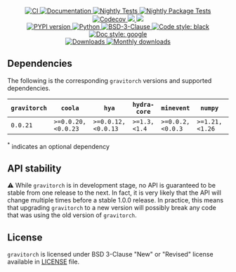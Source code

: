 <p align="center">
    <a href="https://github.com/durandtibo/gravitorch/actions">
        <img alt="CI" src="https://github.com/durandtibo/gravitorch/workflows/CI/badge.svg">
    </a>
    <a href="https://durandtibo.github.io/gravitorch/">
        <img alt="Documentation" src="https://github.com/durandtibo/gravitorch/workflows/Documentation/badge.svg">
    </a>
    <a href="https://github.com/durandtibo/gravitorch/actions">
        <img alt="Nightly Tests" src="https://github.com/durandtibo/gravitorch/workflows/Nightly%20Tests/badge.svg">
    </a>
    <a href="https://github.com/durandtibo/gravitorch/actions">
        <img alt="Nightly Package Tests" src="https://github.com/durandtibo/gravitorch/workflows/Nightly%20Package%20Tests/badge.svg">
    </a>
    <br/>
    <a href="https://codecov.io/gh/durandtibo/gravitorch">
        <img alt="Codecov" src="https://codecov.io/gh/durandtibo/gravitorch/branch/main/graph/badge.svg">
    </a>
    <a href="https://codeclimate.com/github/durandtibo/gravitorch/maintainability">
        <img src="https://api.codeclimate.com/v1/badges/cbedbd2a20bf2a21cf22/maintainability" />
    </a>
    <a href="https://codeclimate.com/github/durandtibo/gravitorch/test_coverage">
        <img src="https://api.codeclimate.com/v1/badges/cbedbd2a20bf2a21cf22/test_coverage" />
    </a>
    <br/>
    <a href="https://pypi.org/project/gravitorch/">
        <img alt="PYPI version" src="https://img.shields.io/pypi/v/gravitorch">
    </a>
    <a href="https://pypi.org/project/gravitorch/">
        <img alt="Python" src="https://img.shields.io/pypi/pyversions/gravitorch.svg">
    </a>
    <a href="https://opensource.org/licenses/BSD-3-Clause">
        <img alt="BSD-3-Clause" src="https://img.shields.io/pypi/l/gravitorch">
    </a>
    <a href="https://github.com/psf/black">
        <img  alt="Code style: black" src="https://img.shields.io/badge/code%20style-black-000000.svg">
    </a>
    <a href="https://google.github.io/styleguide/pyguide.html#s3.8-comments-and-docstrings">
        <img  alt="Doc style: google" src="https://img.shields.io/badge/%20style-google-3666d6.svg">
    </a>
    <br/>
    <a href="https://pepy.tech/project/gravitorch">
        <img  alt="Downloads" src="https://static.pepy.tech/badge/gravitorch">
    </a>
    <a href="https://pepy.tech/project/gravitorch">
        <img  alt="Monthly downloads" src="https://static.pepy.tech/badge/gravitorch/month">
    </a>
    <br/>
</p>

## Dependencies

The following is the corresponding `gravitorch` versions and supported dependencies.

| `gravitorch` | `coola`            | `hya`              | `hydra-core` | `minevent`       | `numpy`        | `objectory`      | `torch`      | `python`      |
|--------------|--------------------|--------------------|--------------|------------------|----------------|------------------|--------------|---------------|
| `0.0.21`     | `>=0.0.20,<0.0.23` | `>=0.0.12,<0.0.13` | `>=1.3,<1.4` | `>=0.0.2,<0.0.3` | `>=1.21,<1.26` | `>=0.0.7,<0.0.8` | `>=2.0,<2.1` | `>=3.9,<3.12` |

<sup>*</sup> indicates an optional dependency

## API stability

:warning: While `gravitorch` is in development stage, no API is guaranteed to be stable from one
release to the next. In fact, it is very likely that the API will change multiple times before a
stable 1.0.0 release. In practice, this means that upgrading `gravitorch` to a new version will
possibly break any code that was using the old version of `gravitorch`.

## License

`gravitorch` is licensed under BSD 3-Clause "New" or "Revised" license available
in [LICENSE](LICENSE) file.

